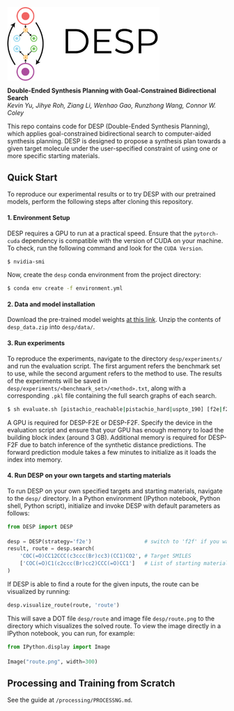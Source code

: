 <img align="center" src="DESP.png" width="350px" />

**Double-Ended Synthesis Planning with Goal-Constrained Bidirectional Search**\
_Kevin Yu, Jihye Roh, Ziang Li, Wenhao Gao, Runzhong Wang, Connor W. Coley_

This repo contains code for DESP (Double-Ended Synthesis Planning), which applies goal-constrained bidirectional search to computer-aided synthesis planning. DESP is designed to propose a synthesis plan towards a given target molecule under the user-specified constraint of using one or more specific starting materials.

## Quick Start

To reproduce our experimental results or to try DESP with our pretrained models, perform the following steps after cloning this repository.

#### 1. Environment Setup

DESP requires a GPU to run at a practical speed. Ensure that the `pytorch-cuda` dependency is compatible with the version of CUDA on your machine. To check, run the following command and look for the `CUDA Version`.
```bash
$ nvidia-smi
```

Now, create the `desp` conda environment from the project directory:
```bash
$ conda env create -f environment.yml
```

#### 2. Data and model installation

Download the pre-trained model weights [at this link](https://figshare.com/articles/preprint/25956076). Unzip the contents of `desp_data.zip` into `desp/data/`. 

#### 3. Run experiments

To reproduce the experiments, navigate to the directory `desp/experiments/` and run the evaluation script. The first argument refers the benchmark set to use, while the second argument refers to the method to use. The results of the experiments will be saved in `desp/experiments/<benchmark_set>/<method>.txt`, along with a corresponding `.pkl` file containing the full search graphs of each search.
```bash
$ sh evaluate.sh [pistachio_reachable|pistachio_hard|uspto_190] [f2e|f2f|retro|retro_sd|random|bfs]
```
A GPU is required for DESP-F2E or DESP-F2F. Specify the device in the evaluation script and ensure that your GPU has enough memory to load the building block index (around 3 GB). Additional memory is required for DESP-F2F due to batch inference of the synthetic distance predictions. The forward prediction module takes a few minutes to initialize as it loads the index into memory.

#### 4. Run DESP on your own targets and starting materials

To run DESP on your own specified targets and starting materials, navigate to the `desp/` directory. In a Python environment (IPython notebook, Python shell, Python script), initialize and invoke DESP with default parameters as follows:
```Python
from DESP import DESP

desp = DESP(strategy='f2e')                 # switch to 'f2f' if you want to try F2F
result, route = desp.search(
    'COC(=O)CC12CCC(c3ccc(Br)cc3)(CC1)CO2', # Target SMILES
    ['COC(=O)C1(c2ccc(Br)cc2)CCC(=O)CC1']   # List of starting materials SMILES
)
```
If DESP is able to find a route for the given inputs, the route can be visualized by running:
```Python
desp.visualize_route(route, 'route')
```
This will save a DOT file `desp/route` and image file `desp/route.png` to the directory which visualizes the solved route. To view the image directly in a IPython notebook, you can run, for example:
```Python
from IPython.display import Image

Image("route.png", width=300)
```

## Processing and Training from Scratch

See the guide at `/processing/PROCESSNG.md`.